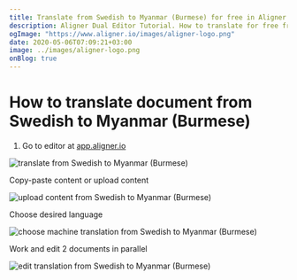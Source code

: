 ```yaml
---
title: Translate from Swedish to Myanmar (Burmese) for free in Aligner Editor
description: Aligner Dual Editor Tutorial. How to translate for free from Swedish to Myanmar (Burmese). Aligner is multilingual document management platform. 
ogImage: "https://www.aligner.io/images/aligner-logo.png"
date: 2020-05-06T07:09:21+03:00
image: ../images/aligner-logo.png
onBlog: true
---
```


# How to translate document from Swedish to Myanmar (Burmese)

1. Go to editor at [app.aligner.io](https://app.aligner.io "Aligner App web page")

![translate from Swedish to Myanmar (Burmese)](../aligner-blank-editor.png "translate from Swedish to Myanmar (Burmese)")

Copy-paste content or upload content

![upload content from Swedish to Myanmar (Burmese)](../aligner-uploaded-document.png "upload content from Swedish to Myanmar (Burmese)")

Choose desired language

![choose machine translation from Swedish to Myanmar (Burmese)](../aligner-language-dropdown.png "choose machine translation from Swedish to Myanmar (Burmese)")

Work and edit 2 documents in parallel

![edit translation from Swedish to Myanmar (Burmese)](../aligner-double-sitded-editor.png "edit translation from Swedish to Myanmar (Burmese)")

